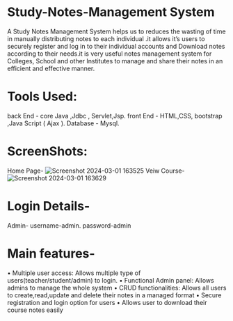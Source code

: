 # Study-Notes-Management System

A Study Notes Management System helps us to reduces the wasting of time in manually distributing notes to each individual .it allows it’s users to securely register and log in to their individual accounts and Download notes according to their needs.it is very useful notes management system for Colleges, School and other Institutes to manage and share their notes in an efficient and effective manner.

# Tools Used:
back End - core Java ,Jdbc , Servlet,Jsp.
front End - HTML,CSS, bootstrap ,Java Script ( Ajax ).
Database - Mysql.

# ScreenShots:
Home Page-
![Screenshot 2024-03-01 163525](https://github.com/ManishBhawaray/Study-Notes-Management-System/assets/102207439/1f2c763d-e728-4712-a0e6-ca389f397cf5)
Veiw Course-
![Screenshot 2024-03-01 163629](https://github.com/ManishBhawaray/Study-Notes-Management-System/assets/102207439/e1af2100-a738-4adc-b248-9ba0cc8830cd)

# Login Details-
Admin-
username-admin. 
password-admin

# Main features-
•	Multiple user access: Allows multiple type of users(teacher/student/admin) to login.
•	Functional Admin panel: Allows admins to manage the whole system
•	CRUD functionalities: Allows all users to create,read,update and delete their notes in a managed format
•	Secure registration and login option for users
•	Allows user to download their course notes easily


